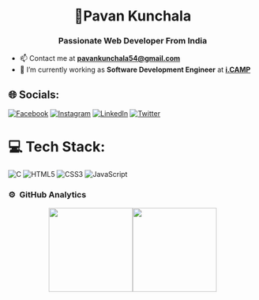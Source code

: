 <h1 align="center">💫Pavan Kunchala</h1>
<h3 align="center">Passionate Web Developer From India</h3>

- 📫 Contact me at **pavankunchala54@gmail.com**
- 🧠 I’m currently working as **Software Development Engineer** at **[i.CAMP](https://i.camp/)**

## 🌐 Socials:
[![Facebook](https://img.shields.io/badge/Facebook-%231877F2.svg?logo=Facebook&logoColor=white)](https://www.facebook.com/profile.php?id=100072757071269) [![Instagram](https://img.shields.io/badge/Instagram-%23E4405F.svg?logo=Instagram&logoColor=white)](https://www.instagram.com/ipavan_teja/) [![LinkedIn](https://img.shields.io/badge/LinkedIn-%230077B5.svg?logo=linkedin&logoColor=white)](https://www.linkedin.com/in/pavankunchala00/) [![Twitter](https://img.shields.io/badge/Twitter-%231DA1F2.svg?logo=Twitter&logoColor=white)](https://twitter.com/PavanKunchala4) 

# 💻 Tech Stack:
![C](https://img.shields.io/badge/c-%2300599C.svg?style=for-the-badge&logo=c&logoColor=white) ![HTML5](https://img.shields.io/badge/html5-%23E34F26.svg?style=for-the-badge&logo=html5&logoColor=white) ![CSS3](https://img.shields.io/badge/css3-%231572B6.svg?style=for-the-badge&logo=css3&logoColor=white)  ![JavaScript](https://img.shields.io/badge/javascript-%23323330.svg?style=for-the-badge&logo=javascript&logoColor=%23F7DF1E)

### ⚙️ &nbsp;GitHub Analytics

<p align="center">
<a href="https://github.com/ipavanteja">
  <img height="170em" src="https://github-readme-stats-eight-theta.vercel.app/api?username=ipavanteja&show_icons=true&theme=algolia&include_all_commits=true&count_private=true"/><img height="170em" src="https://github-readme-stats-eight-theta.vercel.app/api/top-langs/?username=ipavanteja&layout=compact&langs_count=8&theme=algolia&include_all_commits=true&count_private=true"/>
</a>
</p>
